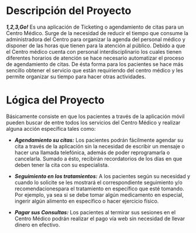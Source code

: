 # Descripción del Proyecto

***1,2,3,Go!*** Es una aplicación de Ticketing o agendamiento de citas para un Centro Médico. Surge de la necesidad de reducir el tiempo que consume la administradora del Centro para organizar la agenda del personal médico y disponer de las horas que tienen para la atención al público. Debido a que el Centro médico cuenta con personal interdisciplinario los cuales tienen diferentes horarios de atención se hace necesario automatizar el proceso de agendamiento de citas. 
De ésta forma para los pacientes se hace más sencillo obtener el servicio que están requiriendo del centro médico y les permite organizar su tiempo para hacer otras actividades. 


# Lógica del Proyecto
Básicamente consiste en que los pacientes a través de la aplicación móvil pueden buscar de entre todos los servicios del Centro Médico y realizar alguna acción específica tales como:

+ ***Agendamiento su citas:*** Los pacientes podrán fácilmente agendar su cita a través de la aplicación sin la necesidad de escribir un mensaje o hacer una llamada telefónica, además de poder reprogramarla o cancelarla. Sumado a ésto, recibirán recordatorios de los días en que deben tener la cita con su especialista.

+ ***Seguimiento en los tratamientos:*** A los pacientes según su necesidad y cuando lo solicite se les mostrará el correspondiente seguimiento y/o recomendacionespara el tratamiento en específico que esté tomando. Por ejemplo, ya sea si se debe tomar algún medicamento en especial, ingerir algún alimento en específico o hacer ejercicio físico.

+ ***Pagar sus Consultas:*** Los pacientes al termirar sus sesiones en el Centro Médico podrán realizar el pago vía web sin necesidad de llevar dinero en efectivo.
